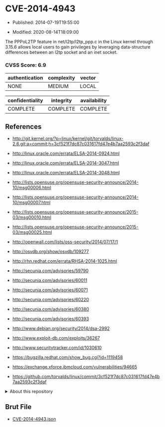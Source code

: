 # CVE-2014-4943

- Published: 2014-07-19T19:55:00

- Modified: 2020-08-14T18:09:00

The PPPoL2TP feature in net/l2tp/l2tp_ppp.c in the Linux kernel through 3.15.6 allows local users to gain privileges by leveraging data-structure differences between an l2tp socket and an inet socket.

### CVSS Score: **6.9**

| authentication | complexity | vector |
| --- | --- | --- |
| NONE | MEDIUM | LOCAL |

| confidentiality | integrity | availability |
| --- | --- | --- |
| COMPLETE | COMPLETE | COMPLETE |

## References

* http://git.kernel.org/?p=linux/kernel/git/torvalds/linux-2.6.git;a=commit;h=3cf521f7dc87c031617fd47e4b7aa2593c2f3daf

* http://linux.oracle.com/errata/ELSA-2014-0924.html

* http://linux.oracle.com/errata/ELSA-2014-3047.html

* http://linux.oracle.com/errata/ELSA-2014-3048.html

* http://lists.opensuse.org/opensuse-security-announce/2014-10/msg00006.html

* http://lists.opensuse.org/opensuse-security-announce/2014-10/msg00007.html

* http://lists.opensuse.org/opensuse-security-announce/2015-03/msg00010.html

* http://lists.opensuse.org/opensuse-security-announce/2015-03/msg00025.html

* http://openwall.com/lists/oss-security/2014/07/17/1

* http://osvdb.org/show/osvdb/109277

* http://rhn.redhat.com/errata/RHSA-2014-1025.html

* http://secunia.com/advisories/59790

* http://secunia.com/advisories/60011

* http://secunia.com/advisories/60071

* http://secunia.com/advisories/60220

* http://secunia.com/advisories/60380

* http://secunia.com/advisories/60393

* http://www.debian.org/security/2014/dsa-2992

* http://www.exploit-db.com/exploits/36267

* http://www.securitytracker.com/id/1030610

* https://bugzilla.redhat.com/show_bug.cgi?id=1119458

* https://exchange.xforce.ibmcloud.com/vulnerabilities/94665

* https://github.com/torvalds/linux/commit/3cf521f7dc87c031617fd47e4b7aa2593c2f3daf

<details>
<summary>About this repository</summary> 

  This repository is part of the project [Live Hack CVE](https://github.com/Live-Hack-CVE). Main website can be found [www.live-hack.org](https://www.live-hack.org) 
  
  Made by [Sn0wAlice](https://github.com/Sn0wAlice) for the people that care about security and need to have a feed of the latest CVEs. Hope you enjoy it, don't forget to star the repo and follow me on [Twitter](https://twitter.com/Sn0wAlice) and [Github](https://github.com/Sn0wAlice). And that is my [personnal website](https://www.alice-snow.me/)

  - [Home Page](https://github.com/Live-Hack-CVE)
  - [Framework](https://github.com/Live-Hack-CVE/cve-framework)
  - [CVE database](https://github.com/Live-Hack-CVE/full_database)
  - [Changelog](https://github.com/Live-Hack-CVE/Changelog)
</details>

## Brut File

* [CVE-2014-4943.json](https://raw.githubusercontent.com/Live-Hack-CVE/full_database/main/cves/2014/CVE-2014-4943.json)

